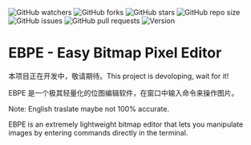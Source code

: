 ![GitHub watchers](https://img.shields.io/github/watchers/Haohao123coding/easy-bitmap-pixel-editor.svg)
![GitHub forks](https://img.shields.io/github/forks/Haohao123coding/easy-bitmap-pixel-editor.svg)
![GitHub stars](https://img.shields.io/github/stars/Haohao123coding/easy-bitmap-pixel-editor.svg)
![GitHub repo size](https://img.shields.io/github/repo-size/Haohao123coding/easy-bitmap-pixel-editor.svg)
![GitHub issues](https://img.shields.io/github/issues/Haohao123coding/easy-bitmap-pixel-editor.svg)
![GitHub pull requests](https://img.shields.io/github/issues-pr/Haohao123coding/easy-bitmap-pixel-editor.svg)
![Version](https://img.shields.io/badge/Version-0.0.0-808080)

# EBPE - Easy Bitmap Pixel Editor

本项目正在开发中，敬请期待。This project is devoloping, wait for it!

EBPE 是一个极其轻量化的位图编辑软件，在窗口中输入命令来操作图片。

Note: English traslate maybe not 100% accurate.

EBPE is an extremely lightweight bitmap editor that lets you manipulate images by entering commands directly in the terminal.
